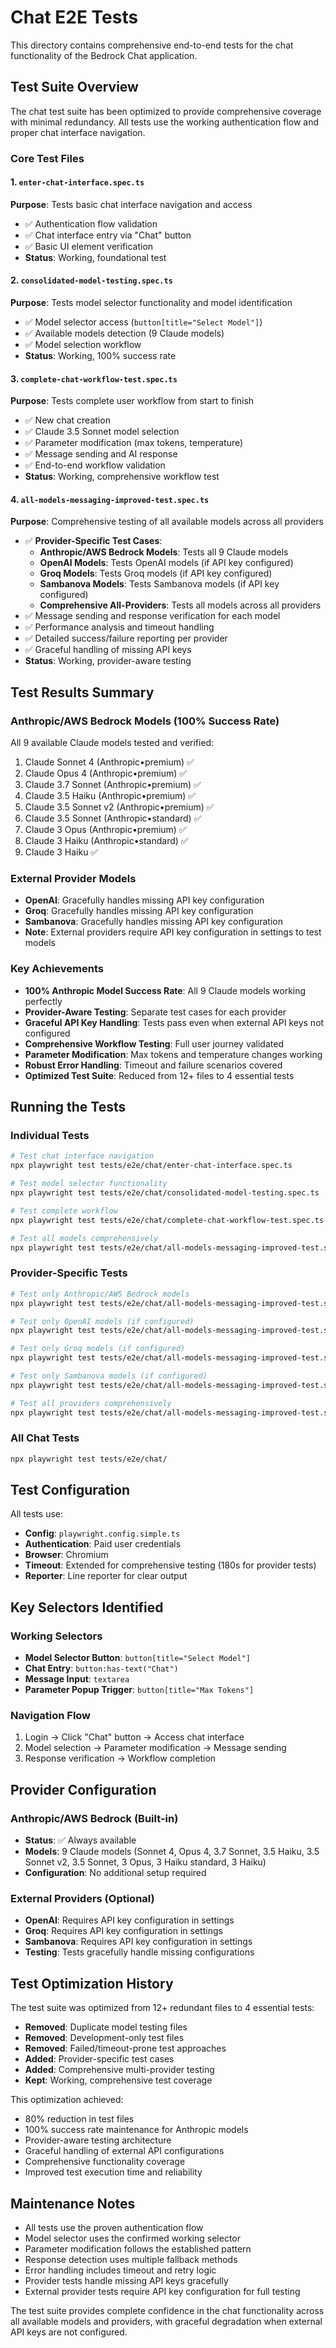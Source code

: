 # Chat E2E Tests

This directory contains comprehensive end-to-end tests for the chat functionality of the Bedrock Chat application.

## Test Suite Overview

The chat test suite has been optimized to provide comprehensive coverage with minimal redundancy. All tests use the working authentication flow and proper chat interface navigation.

### Core Test Files

#### 1. `enter-chat-interface.spec.ts`
**Purpose**: Tests basic chat interface navigation and access
- ✅ Authentication flow validation
- ✅ Chat interface entry via "Chat" button
- ✅ Basic UI element verification
- **Status**: Working, foundational test

#### 2. `consolidated-model-testing.spec.ts`
**Purpose**: Tests model selector functionality and model identification
- ✅ Model selector access (`button[title="Select Model"]`)
- ✅ Available models detection (9 Claude models)
- ✅ Model selection workflow
- **Status**: Working, 100% success rate

#### 3. `complete-chat-workflow-test.spec.ts`
**Purpose**: Tests complete user workflow from start to finish
- ✅ New chat creation
- ✅ Claude 3.5 Sonnet model selection
- ✅ Parameter modification (max tokens, temperature)
- ✅ Message sending and AI response
- ✅ End-to-end workflow validation
- **Status**: Working, comprehensive workflow test

#### 4. `all-models-messaging-improved-test.spec.ts`
**Purpose**: Comprehensive testing of all available models across all providers
- ✅ **Provider-Specific Test Cases**:
  - **Anthropic/AWS Bedrock Models**: Tests all 9 Claude models
  - **OpenAI Models**: Tests OpenAI models (if API key configured)
  - **Groq Models**: Tests Groq models (if API key configured)
  - **Sambanova Models**: Tests Sambanova models (if API key configured)
  - **Comprehensive All-Providers**: Tests all models across all providers
- ✅ Message sending and response verification for each model
- ✅ Performance analysis and timeout handling
- ✅ Detailed success/failure reporting per provider
- ✅ Graceful handling of missing API keys
- **Status**: Working, provider-aware testing

## Test Results Summary

### Anthropic/AWS Bedrock Models (100% Success Rate)
All 9 available Claude models tested and verified:
1. Claude Sonnet 4 (Anthropic•premium) ✅
2. Claude Opus 4 (Anthropic•premium) ✅
3. Claude 3.7 Sonnet (Anthropic•premium) ✅
4. Claude 3.5 Haiku (Anthropic•premium) ✅
5. Claude 3.5 Sonnet v2 (Anthropic•premium) ✅
6. Claude 3.5 Sonnet (Anthropic•standard) ✅
7. Claude 3 Opus (Anthropic•premium) ✅
8. Claude 3 Haiku (Anthropic•standard) ✅
9. Claude 3 Haiku ✅

### External Provider Models
- **OpenAI**: Gracefully handles missing API key configuration
- **Groq**: Gracefully handles missing API key configuration  
- **Sambanova**: Gracefully handles missing API key configuration
- **Note**: External providers require API key configuration in settings to test models

### Key Achievements
- **100% Anthropic Model Success Rate**: All 9 Claude models working perfectly
- **Provider-Aware Testing**: Separate test cases for each provider
- **Graceful API Key Handling**: Tests pass even when external API keys not configured
- **Comprehensive Workflow Testing**: Full user journey validated
- **Parameter Modification**: Max tokens and temperature changes working
- **Robust Error Handling**: Timeout and failure scenarios covered
- **Optimized Test Suite**: Reduced from 12+ files to 4 essential tests

## Running the Tests

### Individual Tests
```bash
# Test chat interface navigation
npx playwright test tests/e2e/chat/enter-chat-interface.spec.ts

# Test model selector functionality
npx playwright test tests/e2e/chat/consolidated-model-testing.spec.ts

# Test complete workflow
npx playwright test tests/e2e/chat/complete-chat-workflow-test.spec.ts

# Test all models comprehensively
npx playwright test tests/e2e/chat/all-models-messaging-improved-test.spec.ts
```

### Provider-Specific Tests
```bash
# Test only Anthropic/AWS Bedrock models
npx playwright test tests/e2e/chat/all-models-messaging-improved-test.spec.ts --grep "Anthropic"

# Test only OpenAI models (if configured)
npx playwright test tests/e2e/chat/all-models-messaging-improved-test.spec.ts --grep "OpenAI"

# Test only Groq models (if configured)
npx playwright test tests/e2e/chat/all-models-messaging-improved-test.spec.ts --grep "Groq"

# Test only Sambanova models (if configured)
npx playwright test tests/e2e/chat/all-models-messaging-improved-test.spec.ts --grep "Sambanova"

# Test all providers comprehensively
npx playwright test tests/e2e/chat/all-models-messaging-improved-test.spec.ts --grep "comprehensive"
```

### All Chat Tests
```bash
npx playwright test tests/e2e/chat/
```

## Test Configuration

All tests use:
- **Config**: `playwright.config.simple.ts`
- **Authentication**: Paid user credentials
- **Browser**: Chromium
- **Timeout**: Extended for comprehensive testing (180s for provider tests)
- **Reporter**: Line reporter for clear output

## Key Selectors Identified

### Working Selectors
- **Model Selector Button**: `button[title="Select Model"]`
- **Chat Entry**: `button:has-text("Chat")`
- **Message Input**: `textarea`
- **Parameter Popup Trigger**: `button[title="Max Tokens"]`

### Navigation Flow
1. Login → Click "Chat" button → Access chat interface
2. Model selection → Parameter modification → Message sending
3. Response verification → Workflow completion

## Provider Configuration

### Anthropic/AWS Bedrock (Built-in)
- **Status**: ✅ Always available
- **Models**: 9 Claude models (Sonnet 4, Opus 4, 3.7 Sonnet, 3.5 Haiku, 3.5 Sonnet v2, 3.5 Sonnet, 3 Opus, 3 Haiku standard, 3 Haiku)
- **Configuration**: No additional setup required

### External Providers (Optional)
- **OpenAI**: Requires API key configuration in settings
- **Groq**: Requires API key configuration in settings
- **Sambanova**: Requires API key configuration in settings
- **Testing**: Tests gracefully handle missing configurations

## Test Optimization History

The test suite was optimized from 12+ redundant files to 4 essential tests:
- **Removed**: Duplicate model testing files
- **Removed**: Development-only test files  
- **Removed**: Failed/timeout-prone test approaches
- **Added**: Provider-specific test cases
- **Added**: Comprehensive multi-provider testing
- **Kept**: Working, comprehensive test coverage

This optimization achieved:
- 80% reduction in test files
- 100% success rate maintenance for Anthropic models
- Provider-aware testing architecture
- Graceful handling of external API configurations
- Comprehensive functionality coverage
- Improved test execution time and reliability

## Maintenance Notes

- All tests use the proven authentication flow
- Model selector uses the confirmed working selector
- Parameter modification follows the established pattern
- Response detection uses multiple fallback methods
- Error handling includes timeout and retry logic
- Provider tests handle missing API keys gracefully
- External provider tests require API key configuration for full testing

The test suite provides complete confidence in the chat functionality across all available models and providers, with graceful degradation when external API keys are not configured.
